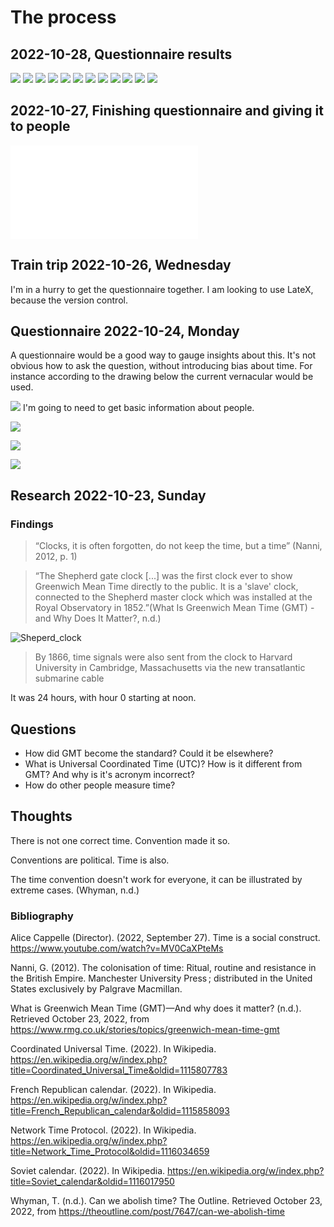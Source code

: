 # The process

## 2022-10-28, Questionnaire results
![](./img/observation-1.jpg)
![](./img/observation-2.jpg)
![](./img/observation-3.jpg)
![](./img/observation-4.jpg)
![](./img/observation-5.jpg)
![](./img/observation-6.jpg)
![](./img/observation-7.jpg)
![](./img/observation-8.jpg)
![](./img/observation-9.jpg)
![](./img/observation-10.jpg)
![](./img/observation-11.jpg)
![](./img/observation-12.jpg)

## 2022-10-27, Finishing questionnaire and giving it to people
![](/documents/example_graphic.pdf)

## Train trip 2022-10-26, Wednesday
I'm in a hurry to get the questionnaire together. I am looking to use LateX, because the version control.

## Questionnaire 2022-10-24, Monday
A questionnaire would be a good way to gauge insights about this. It's not obvious how to ask the question, without introducing bias about time. For instance according to the drawing below the current vernacular would be used.

![](./img/perceptions-page-1.jpg)
I'm going to need to get basic information about people.

![](./img/perceptions-page-2.jpg)


![](./img/perceptions-page-3.jpg)

![](./img/perceptions-page-4.jpg)



## Research 2022-10-23, Sunday
### Findings

> “Clocks, it is often forgotten, do not keep the time, but a time” (Nanni, 2012, p. 1)

> “The Shepherd gate clock [...] was the first clock ever to show Greenwich Mean Time directly to the public. It is a 'slave' clock, connected to the Shepherd master clock which was installed at the Royal Observatory in 1852.”(What Is Greenwich Mean Time (GMT) - and Why Does It Matter?, n.d.)

![Sheperd_clock](https://www.rmg.co.uk/sites/default/files/styles/max_2600x2600/public/large-8.jpg?itok=Q4U01r9A)

> By 1866, time signals were also sent from the clock to Harvard University in Cambridge, Massachusetts via the new transatlantic submarine cable

It was 24 hours, with hour 0 starting at noon. 

## Questions

* How did GMT become the standard? Could it be elsewhere?
* What is Universal Coordinated Time (UTC)? How is it different from GMT? And why is it's acronym incorrect? 
* How do other people measure time?

## Thoughts

There is not one correct time. Convention made it so.

Conventions are political. Time is also.

The time convention doesn't work for everyone, it can be illustrated by extreme cases. (Whyman, n.d.) 

### Bibliography

Alice Cappelle (Director). (2022, September 27). Time is a social construct. https://www.youtube.com/watch?v=MV0CaXPteMs

Nanni, G. (2012). The colonisation of time: Ritual, routine and resistance in the British Empire. Manchester University Press ; distributed in the United States exclusively by Palgrave Macmillan.

What is Greenwich Mean Time (GMT)—And why does it matter? (n.d.). Retrieved October 23, 2022, from https://www.rmg.co.uk/stories/topics/greenwich-mean-time-gmt

Coordinated Universal Time. (2022). In Wikipedia. https://en.wikipedia.org/w/index.php?title=Coordinated_Universal_Time&oldid=1115807783

French Republican calendar. (2022). In Wikipedia. https://en.wikipedia.org/w/index.php?title=French_Republican_calendar&oldid=1115858093

Network Time Protocol. (2022). In Wikipedia. https://en.wikipedia.org/w/index.php?title=Network_Time_Protocol&oldid=1116034659

Soviet calendar. (2022). In Wikipedia. https://en.wikipedia.org/w/index.php?title=Soviet_calendar&oldid=1116017950

Whyman, T. (n.d.). Can we abolish time? The Outline. Retrieved October 23, 2022, from https://theoutline.com/post/7647/can-we-abolish-time
